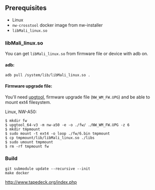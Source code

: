 ## Prerequisites

- Linux
- `nw-crosstool` docker image from nw-installer
- `libMali_linux.so`

### libMali_linux.so

You can get `libMali_linux.so` from firmware file or device with adb on.

#### adb:

```shell
adb pull /system/lib/libMali_linux.so .
```

#### Firmware upgrade file:

You'll need [upgtool](https://www.rockbox.org/wiki/SonyNWUPGTool#Getting_the_tool), firmware upgrade
file (`NW_WM_FW.UPG`) and be able to mount ext4 filesystem.

Linux, NW-A50:

```shell
$ mkdir fw
$ upgtool_64-v3 -m nw-a50 -e -o ./fw/ ./NW_WM_FW.UPG -z 6
$ mkdir tmpmount
$ sudo mount -t ext4 -o loop ./fw/6.bin tmpmount
$ cp tmpmount/lib/libMali_linux.so ./libs
$ sudo umount tmpmount
$ rm -rf tmpmount fw
```

### Build

```shell
git submodule update --recursive --init
make docker
```

http://www.tapedeck.org/index.php
